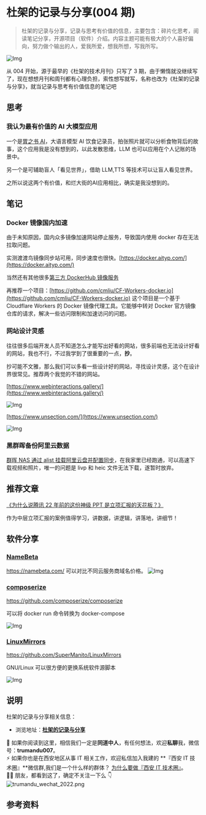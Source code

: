 # 杜架的记录与分享(004 期)

> 杜架的记录与分享，记录与思考有价值的信息，主要包含：碎片化思考，阅读笔记分享，开源项目（软件）介绍。内容主题可能有极大的个人喜好偏向，努力做个输出的人，爱我所爱，想我所想，写我所写。

![Img](https://static.trumandu.top/yank-note-picgo-img-20240622152941.jpg)

从 004 开始，源于最早的《杜架的技术月刊》只写了 3 期，由于懒惰就没继续写了，现在想想月刊和周刊都有心理负担，索性想写就写，名称也改为《杜架的记录与分享》，就当记录与思考有价值信息的笔记吧

## 思考

### 我认为最有价值的 AI 大模型应用

一个是[胃之书 AI](https://bellybook.cn/)，大语言模型 AI 饮食记录员，拍张照片就可以分析食物背后的故事，这个应用我是没有想到的，以此发散思维，LLM 也可以应用在个人记账的场景中。

另一个是可辅助盲人「看见世界」，借助 LLM,TTS 等技术可以让盲人看见世界。

之所以说这两个有价值，和烂大街的AI应用相比，确实是我没想到的。

## 笔记

### Docker 镜像国内加速

由于未知原因，国内众多镜像加速网站停止服务，导致国内使用 docker 存在无法拉取问题。

实测渡渡鸟镜像同步站可用，同步速度也很快。[https://docker.aityp.com/](https://docker.aityp.com/)

当然还有其他很多[第三方 DockerHub 镜像服务](https://github.com/cmliu/CF-Workers-docker.io?tab=readme-ov-file#%E7%AC%AC%E4%B8%89%E6%96%B9-dockerhub-%E9%95%9C%E5%83%8F%E6%9C%8D%E5%8A%A1)

再推荐一个项目：[https://github.com/cmliu/CF-Workers-docker.io](https://github.com/cmliu/CF-Workers-docker.io) 这个项目是一个基于 Cloudflare Workers 的 Docker 镜像代理工具。它能够中转对 Docker 官方镜像仓库的请求，解决一些访问限制和加速访问的问题。

### 网站设计灵感

往往很多后端开发人员不知道怎么才能写出好看的网站，很多前端也无法设计好看的网站，我也不行，不过我学到了很重要的一点，**抄**。

抄可能不文雅，那么我们可以多看一些设计好的网站，寻找设计灵感，这个在设计界很常见。推荐两个我觉的不错的网站。

[https://www.webinteractions.gallery/](https://www.webinteractions.gallery/)

![Img](https://static.trumandu.top/yank-note-picgo-img-20240622152506.png)

[https://www.unsection.com/](https://www.unsection.com/)

![Img](https://static.trumandu.top/yank-note-picgo-img-20240622152604.png)

### 黑群晖备份阿里云数据

[群晖 NAS 通过 alist 挂载阿里云盘并配置同步](https://fugary.com/?p=428)，在我家里已经跑通，可以高速下载视频和照片，唯一的问题是 livp 和 heic 文件无法下载，遂暂时放弃。

## 推荐文章

[《为什么说腾讯 22 年前的这份神级 PPT 是立项汇报的天花板？》](https://zhuanlan.zhihu.com/p/684222828)

作为中层立项汇报的案例值得学习，讲数据，讲逻辑，讲落地，讲细节！

## 软件分享

### [NameBeta](https://namebeta.com/)

https://namebeta.com/ 可以对比不同云服务商域名价格。
![Img](https://static.trumandu.top/yank-note-picgo-img-20240622150508.png)

### [composerize](https://www.composerize.com/)

https://github.com/composerize/composerize

可以将 docker run 命令转换为 docker-compose

![Img](https://static.trumandu.top/yank-note-picgo-img-20240622151504.png)

### [LinuxMirrors](https://linuxmirrors.cn/)

https://github.com/SuperManito/LinuxMirrors

GNU/Linux 可以很方便的更换系统软件源脚本

![Img](https://static.trumandu.top/yank-note-picgo-img-20240622151821.png)

## 说明

杜架的记录与分享相关信息：

-   浏览地址：[**杜架的记录与分享**](http://blog.trumandu.top/categories/杜架的记录与分享/)

🙌 如果你阅读到这里，相信我们一定是**同道中人**，有任何想法，欢迎**私聊**我，微信号：**trumandu007**。<br />⚡️ 如果你也是在西安地区从事 IT 相关工作，欢迎私信加入我建的 **『西安 IT 技术圈』**微信群,我们是一个什么样的群体？ [为什么要做『西安 IT 技术圈』](https://mp.weixin.qq.com/s?__biz=MzI4NTMwNTQ5Mg==&mid=2247483684&idx=1&sn=4c1f96c16463601a7e220a06649f4cd3)。<br />👬🏻 朋友，都看到这了，确定不关注一下么 👇<br />
![trumandu_wechat_2022.png](http://static.trumandu.top/trumandu_wechat_2022.png)

## 参考资料
